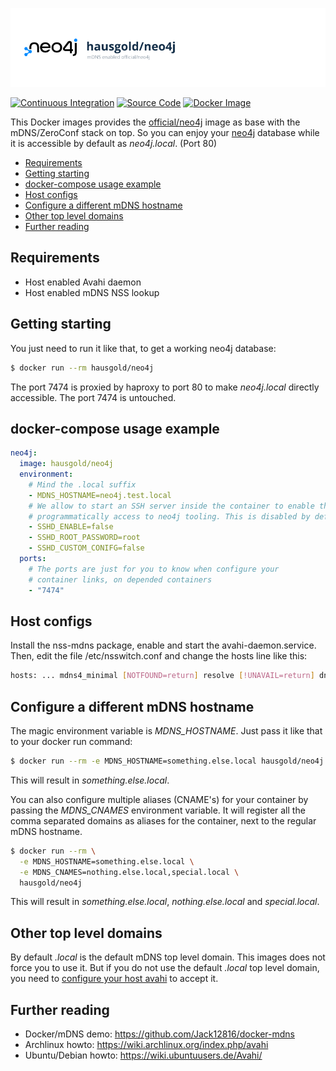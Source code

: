 ![mDNS enabled official/neo4j](https://raw.githubusercontent.com/hausgold/docker-neo4j/master/docs/assets/project.png)

[![Continuous Integration](https://github.com/hausgold/docker-neo4j/actions/workflows/package.yml/badge.svg?branch=master)](https://github.com/hausgold/docker-neo4j/actions/workflows/package.yml)
[![Source Code](https://img.shields.io/badge/source-on%20github-blue.svg)](https://github.com/hausgold/docker-neo4j)
[![Docker Image](https://img.shields.io/badge/image-on%20docker%20hub-blue.svg)](https://hub.docker.com/r/hausgold/neo4j/)

This Docker images provides the [official/neo4j](https://hub.docker.com/_/neo4j/) image as base
with the mDNS/ZeroConf stack on top. So you can enjoy your [neo4j](https://neo4j.com/) database
while it is accessible by default as *neo4j.local*. (Port 80)

- [Requirements](#requirements)
- [Getting starting](#getting-starting)
- [docker-compose usage example](#docker-compose-usage-example)
- [Host configs](#host-configs)
- [Configure a different mDNS hostname](#configure-a-different-mdns-hostname)
- [Other top level domains](#other-top-level-domains)
- [Further reading](#further-reading)

## Requirements

* Host enabled Avahi daemon
* Host enabled mDNS NSS lookup

## Getting starting

You just need to run it like that, to get a working neo4j database:

```bash
$ docker run --rm hausgold/neo4j
```

The port 7474 is proxied by haproxy to port 80 to make *neo4j.local*
directly accessible. The port 7474 is untouched.

## docker-compose usage example

```yaml
neo4j:
  image: hausgold/neo4j
  environment:
    # Mind the .local suffix
    - MDNS_HOSTNAME=neo4j.test.local
    # We allow to start an SSH server inside the container to enable the
    # programmatically access to neo4j tooling. This is disabled by default.
    - SSHD_ENABLE=false
    - SSHD_ROOT_PASSWORD=root
    - SSHD_CUSTOM_CONIFG=false
  ports:
    # The ports are just for you to know when configure your
    # container links, on depended containers
    - "7474"
```

## Host configs

Install the nss-mdns package, enable and start the avahi-daemon.service. Then,
edit the file /etc/nsswitch.conf and change the hosts line like this:

```bash
hosts: ... mdns4_minimal [NOTFOUND=return] resolve [!UNAVAIL=return] dns ...
```

## Configure a different mDNS hostname

The magic environment variable is *MDNS_HOSTNAME*. Just pass it like that to
your docker run command:

```bash
$ docker run --rm -e MDNS_HOSTNAME=something.else.local hausgold/neo4j
```

This will result in *something.else.local*.

You can also configure multiple aliases (CNAME's) for your container by
passing the *MDNS_CNAMES* environment variable. It will register all the comma
separated domains as aliases for the container, next to the regular mDNS
hostname.

```bash
$ docker run --rm \
  -e MDNS_HOSTNAME=something.else.local \
  -e MDNS_CNAMES=nothing.else.local,special.local \
  hausgold/neo4j
```

This will result in *something.else.local*, *nothing.else.local* and
*special.local*.

## Other top level domains

By default *.local* is the default mDNS top level domain. This images does not
force you to use it. But if you do not use the default *.local* top level
domain, you need to [configure your host avahi][custom_mdns] to accept it.

## Further reading

* Docker/mDNS demo: https://github.com/Jack12816/docker-mdns
* Archlinux howto: https://wiki.archlinux.org/index.php/avahi
* Ubuntu/Debian howto: https://wiki.ubuntuusers.de/Avahi/

[custom_mdns]: https://wiki.archlinux.org/index.php/avahi#Configuring_mDNS_for_custom_TLD
